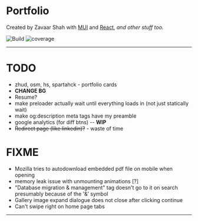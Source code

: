 # Portfolio

 Created by Zavaar Shah with [MUI](https://mui.com) and [React](https://reactjs.org), *and other stuff too.*

![Build](https://github.com/thatziv/portfolio/workflows/CI/CD/badge.svg) ![coverage](https://img.shields.io/codecov/c/github/thatziv/portfolio/CI/CD)

______

# TODO
* zhud, osm, hs, spartahck - portfolio cards
* **CHANGE BG**
* Resume?
* make preloader actually wait until everything loads in (not just statically wait)
* make og:description meta tags have my preamble
* google analytics (for diff btns) -- **WIP**
* ~~Redirect page (like linkedin)?~~ - waste of time

# FIXME
* Mozilla tries to autodownload embedded pdf file on mobile when opening
* memory leak issue with unmounting animations [?]
* "Database migration & management" tag doesn't go to it on search presumably because of the '&' symbol
* Gallery image expand dialogue does not close after clicking continue
* Can't swipe right on home page tabs

______


